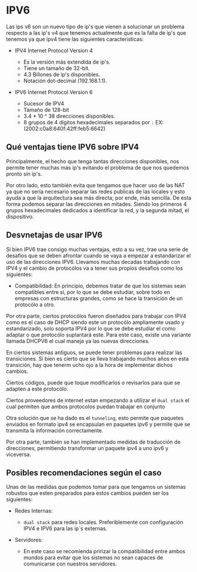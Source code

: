 # IPV6

Las ips v6 son un nuevo tipo de ip's que vienen a solucionar un problema respecto a las ip's v4 que tenemos actualmente que es la falta de ip's que tenemos ya que ipv4 tiene las siguientes caracteristicas:

- IPV4 Internet Protocol Version 4
    - Es la versión más extendida de ip's.
    - Tiene un tamaño de 32-bit.
    - 4.3 Billones de ip's disponibles.
    - Notación dot-decimal (192.168.1.1).

- IPV6 Internet Protocol Version 6    
    - Sucesor de IPV4
    - Tamaño de 128-bit
    - 3.4 * 10 ^ 38 direcciones disponibles.
    - 8 grupos de 4 dígitos hexadecimales separados por `:` EX: (2002:c0a8:640f:42ff:feb5:6642)

## Qué ventajas tiene IPV6 sobre IPV4

Principalmente, el hecho que tenga tantas direcciones disponibles, nos permite tener muchas más ip's evitando el problema de que nos quedemos pronto sin ip's.

Por otro lado, esto también evita que tengamos que hacer uso de las NAT ya que no sería necesario separar las redes publicas de las locales y esto ayuda a que la arquitectura sea más directa; por ende, más sencilla. De esta forma podemos separar las direcciones en mitades. Siendo los primeros 4 grupos hexadecimales dedicados a identificar la red, y la segunda mitad, el dispositivo.

## Desvnetajas de usar IPV6

Si bien IPV6 trae consigo muchas ventajas, esto a su vez, trae una serie de desafios que se deben afrontar cuando se vaya a empezar a estandarizar el uso de las direcciones IPV6. Llevamos muchas decadas trabajando con IPV4 y el cambio de protocólos va a tener sus propios desafios como los siguientes:

- Compatibilidad: En principio, debemos tratar de que los sistemas sean compatibles entre sí, por lo que se debe estudiar, sobre todo en empresas con estructuras grandes, como se hace la transición de un protocólo a otro.

Por otra parte, ciertos protocólos fueron diseñados para trabajar con IPV4 como es el caso de DHCP siendo este un protocólo ampliamente usado y estandarizado, solo soporta IPV4 por lo que se debe estudiar el como adaptar o que protocólo suplantará este. Para este caso, existe una variante llamada DHCPV6 el cual maneja ya las nuevas direcciones.

En ciertos sistemas antiguos, se puede tener problemas para realizar las transiciones. Si bien es cierto que se lleva trabajando muchos años en esta transición, hay que tenerm ucho ojo a la hora de implementar dichos cambios.

Ciertos códigos, puede que toque modificarlos o revisarlos para que se adapten a este protocólo.

Ciertos proveedores de internet estan empezando a utilizar el `dual stack` el cual permiten que ambos protocolos puedan trabajar en conjunto

Otra solución que se ha dado es el `tunneling`, esto permite que paquetes enviados en formato ipv4 se encapsulan en paquetes ipv6 y permite que se transmita la información correctamente.

Por otra parte, también se han implementado medidas de traducción de direcciones, permitiendo transformar un paquete ipv4 a uno ipv6 y viceversa.

## Posibles recomendaciones según el caso

Unas de las medidas que podemos tomar para que tengamos un sistemas robustos que esten preparados para estos cambios pueden ser los siguientes:

- Redes Internas:
    - `dual stack` para redes locales. Preferiblemente con configuración IPV4 e IPV6 para las ip`s externas.

- Servidores:
    - En este caso se recomienda pririzar la compatibilidad entre ambos mundos para evitar que los sistemas no sean capaces de comunicarse con nuestros servidores.
